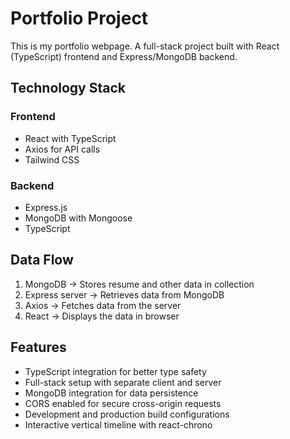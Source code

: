 # Portfolio Project

This is my portfolio webpage. A full-stack project built with React (TypeScript) frontend and Express/MongoDB backend.

## Technology Stack

### Frontend
  - React with TypeScript 
  - Axios for API calls
  - Tailwind CSS
  
### Backend
  - Express.js
  - MongoDB with Mongoose
  - TypeScript

## Data Flow
1. MongoDB → Stores resume and other data in collection
2. Express server → Retrieves data from MongoDB
3. Axios → Fetches data from the server
4. React → Displays the data in browser

## Features
- TypeScript integration for better type safety
- Full-stack setup with separate client and server
- MongoDB integration for data persistence
- CORS enabled for secure cross-origin requests
- Development and production build configurations
- Interactive vertical timeline with react-chrono
